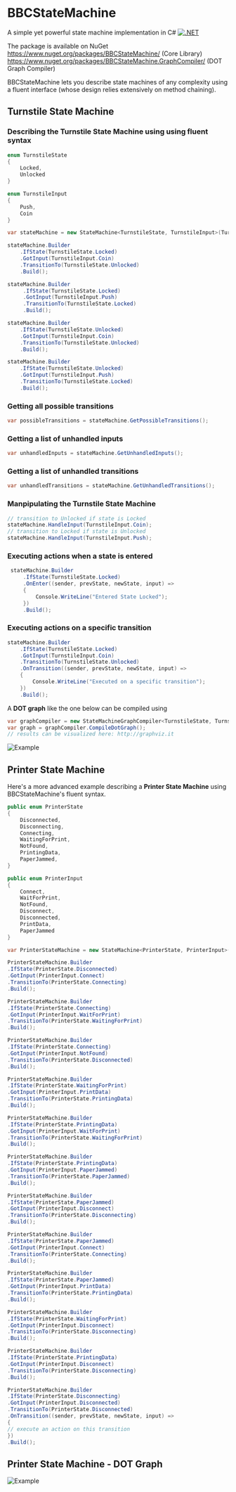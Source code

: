 # BBCStateMachine
A simple yet powerful state machine implementation in C#
[![.NET](https://github.com/BB-Computerteknikk-AS/BBCStateMachine/actions/workflows/dotnet.yml/badge.svg)](https://github.com/BB-Computerteknikk-AS/BBCStateMachine/actions/workflows/dotnet.yml)

The package is available on NuGet
https://www.nuget.org/packages/BBCStateMachine/ (Core Library)
https://www.nuget.org/packages/BBCStateMachine.GraphCompiler/ (DOT Graph Compiler)

BBCStateMachine lets you describe state machines of any complexity using a fluent interface (whose design relies extensively on method chaining).

## Turnstile State Machine

### Describing the Turnstile State Machine using using fluent syntax

```csharp
enum TurnstileState
{
    Locked,
    Unlocked
}

enum TurnstileInput
{
    Push,
    Coin
}

var stateMachine = new StateMachine<TurnstileState, TurnstileInput>(TurnstileState.Locked);

stateMachine.Builder
    .IfState(TurnstileState.Locked)
    .GotInput(TurnstileInput.Coin)
    .TransitionTo(TurnstileState.Unlocked)
    .Build();

stateMachine.Builder
     .IfState(TurnstileState.Locked)
     .GotInput(TurnstileInput.Push)
     .TransitionTo(TurnstileState.Locked)
     .Build();

stateMachine.Builder
    .IfState(TurnstileState.Unlocked)
    .GotInput(TurnstileInput.Coin)
    .TransitionTo(TurnstileState.Unlocked)
    .Build();

stateMachine.Builder
    .IfState(TurnstileState.Unlocked)
    .GotInput(TurnstileInput.Push)
    .TransitionTo(TurnstileState.Locked)
    .Build();
```
### Getting all possible transitions
```csharp
var possibleTransitions = stateMachine.GetPossibleTransitions(); 
```
### Getting a list of unhandled inputs
```csharp
var unhandledInputs = stateMachine.GetUnhandledInputs(); 
```
### Getting a list of unhandled transitions
```csharp
var unhandledTransitions = stateMachine.GetUnhandledTransitions(); 
```
### Manpipulating the Turnstile State Machine
```csharp
// transition to Unlocked if state is Locked
stateMachine.HandleInput(TurnstileInput.Coin);
// transition to Locked if state is Unlocked
stateMachine.HandleInput(TurnstileInput.Push);
```
### Executing actions when a state is entered
```csharp
 stateMachine.Builder
     .IfState(TurnstileState.Locked)
     .OnEnter((sender, prevState, newState, input) =>
     {
         Console.WriteLine("Entered State Locked");
     })
     .Build();
```
### Executing actions on a specific transition
```csharp
stateMachine.Builder
    .IfState(TurnstileState.Locked)
    .GotInput(TurnstileInput.Coin)
    .TransitionTo(TurnstileState.Unlocked)
    .OnTransition((sender, prevState, newState, input) =>
    {
        Console.WriteLine("Executed on a specific transition");
    })
    .Build();
```
A **DOT graph** like the one below can be compiled using 
```csharp
var graphCompiler = new StateMachineGraphCompiler<TurnstileState, TurnstileInput>(stateMachine);
var graph = graphCompiler.CompileDotGraph();
// results can be visualized here: http://graphviz.it
```
![Example](./docs/examples/turnstile.svg)

## Printer State Machine
Here's a more advanced example describing a **Printer State Machine** using BBCStateMachine's fluent syntax.
```csharp
public enum PrinterState
{
    Disconnected,
    Disconnecting,
    Connecting,
    WaitingForPrint,
    NotFound,
    PrintingData,
    PaperJammed,
}

public enum PrinterInput
{
    Connect,
    WaitForPrint,
    NotFound,
    Disconnect,
    Disconnected,
    PrintData,
    PaperJammed
}

var PrinterStateMachine = new StateMachine<PrinterState, PrinterInput>(PrinterState.Disconnected);

PrinterStateMachine.Builder
.IfState(PrinterState.Disconnected)
.GotInput(PrinterInput.Connect)
.TransitionTo(PrinterState.Connecting)               
.Build();

PrinterStateMachine.Builder
.IfState(PrinterState.Connecting)
.GotInput(PrinterInput.WaitForPrint)
.TransitionTo(PrinterState.WaitingForPrint)
.Build();

PrinterStateMachine.Builder
.IfState(PrinterState.Connecting)
.GotInput(PrinterInput.NotFound)
.TransitionTo(PrinterState.Disconnected)
.Build();

PrinterStateMachine.Builder
.IfState(PrinterState.WaitingForPrint)
.GotInput(PrinterInput.PrintData)
.TransitionTo(PrinterState.PrintingData)
.Build();

PrinterStateMachine.Builder
.IfState(PrinterState.PrintingData)
.GotInput(PrinterInput.WaitForPrint)
.TransitionTo(PrinterState.WaitingForPrint)
.Build();

PrinterStateMachine.Builder
.IfState(PrinterState.PrintingData)
.GotInput(PrinterInput.PaperJammed)
.TransitionTo(PrinterState.PaperJammed)
.Build();

PrinterStateMachine.Builder
.IfState(PrinterState.PaperJammed)
.GotInput(PrinterInput.Disconnect)
.TransitionTo(PrinterState.Disconnecting)
.Build();

PrinterStateMachine.Builder
.IfState(PrinterState.PaperJammed)
.GotInput(PrinterInput.Connect)
.TransitionTo(PrinterState.Connecting)
.Build();

PrinterStateMachine.Builder
.IfState(PrinterState.PaperJammed)
.GotInput(PrinterInput.PrintData)
.TransitionTo(PrinterState.PrintingData)
.Build();

PrinterStateMachine.Builder
.IfState(PrinterState.WaitingForPrint)
.GotInput(PrinterInput.Disconnect)
.TransitionTo(PrinterState.Disconnecting)
.Build();

PrinterStateMachine.Builder
.IfState(PrinterState.PrintingData)
.GotInput(PrinterInput.Disconnect)
.TransitionTo(PrinterState.Disconnecting)
.Build();

PrinterStateMachine.Builder
.IfState(PrinterState.Disconnecting)
.GotInput(PrinterInput.Disconnected)
.TransitionTo(PrinterState.Disconnected)
.OnTransition((sender, prevState, newState, input) =>
{
// execute an action on this transition
})
.Build();
```

## Printer State Machine - DOT Graph
![Example](./docs/examples/graph.svg)

